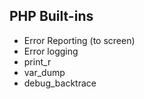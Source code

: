 ## PHP Built-ins
* Error Reporting (to screen)
* Error logging
* print_r
* var_dump
* debug_backtrace